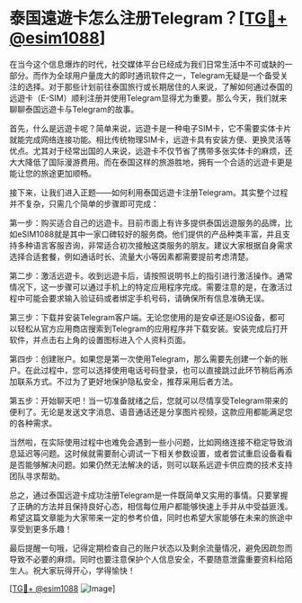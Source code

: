 # 泰国遠遊卡怎么注册Telegram？[[TG💪+ @esim1088](https://t.me/s/esim1088)]

在当今这个信息爆炸的时代，社交媒体平台已经成为我们日常生活中不可或缺的一部分。而作为全球用户量庞大的即时通讯软件之一，Telegram无疑是一个备受关注的选择。对于那些计划前往泰国旅行或长期居住的人来说，了解如何通过泰国的远遊卡（E-SIM）顺利注册并使用Telegram显得尤为重要。那么今天，我们就来聊聊泰国远遊卡与Telegram的故事。

首先，什么是远遊卡呢？简单来说，远遊卡是一种电子SIM卡，它不需要实体卡片就能完成网络连接功能。相比传统物理SIM卡，远遊卡具有安装方便、更换灵活等优点。尤其对于经常出国的人来说，远遊卡不仅节省了携带多张实体卡的麻烦，还大大降低了国际漫游费用。而在泰国这样的旅游胜地，拥有一个合适的远遊卡更是能让您的旅途更加顺畅。

接下来，让我们进入正题——如何利用泰国远遊卡注册Telegram。其实整个过程并不复杂，只需几个简单的步骤即可完成：

第一步：购买适合自己的远遊卡。目前市面上有许多提供泰国远遊服务的品牌，比如eSIM1088就是其中一家口碑较好的服务商。他们提供的产品种类丰富，并且支持多种语言客服咨询，非常适合初次接触这类服务的朋友。建议大家根据自身需求选择合适套餐，例如通话时长、流量大小等因素都需要提前考虑清楚。

第二步：激活远遊卡。收到远遊卡后，请按照说明书上的指引进行激活操作。通常情况下，这一步骤可以通过手机上的特定应用程序完成。需要注意的是，在激活过程中可能会要求输入验证码或者绑定手机号码，请确保所有信息准确无误。

第三步：下载并安装Telegram客户端。无论您使用的是安卓还是iOS设备，都可以轻松从官方应用商店搜索到Telegram的应用程序并下载安装。安装完成后打开软件，并点击右上角的设置图标进入个人资料页面。

第四步：创建账户。如果您是第一次使用Telegram，那么需要先创建一个新的账户。在此过程中，您可以选择使用电话号码登录，也可以直接跳过此环节稍后再添加联系方式。不过为了更好地保护隐私安全，推荐采用后者方法。

第五步：开始聊天吧！当一切准备就绪之后，您就可以尽情享受Telegram带来的便利了。无论是发送文字消息、语音通话还是分享图片视频，这款应用都能满足您的各种需求。

当然啦，在实际使用过程中也难免会遇到一些小问题，比如网络连接不稳定导致消息延迟等问题。这时候就需要耐心调试一下相关参数设置，或者尝试重启设备看看是否能够解决问题。如果仍然无法解决的话，则可以联系远遊卡供应商的技术支持团队寻求帮助。

总之，通过泰国远遊卡成功注册Telegram是一件既简单又实用的事情。只要掌握了正确的方法并且保持良好心态，相信每位用户都能够快速上手并从中受益匪浅。希望这篇文章能为大家带来一定的参考价值，同时也希望大家能够在未来的旅途中享受到更多乐趣！

最后提醒一句哦，记得定期检查自己的账户状态以及剩余流量情况，避免因疏忽而导致不必要的麻烦。同时也要注意保护个人信息安全，不要随意泄露重要资料给陌生人。祝大家玩得开心，学得愉快！

[[TG💪+ @esim1088](https://t.me/s/esim1088) ![Image](https://i.postimg.cc/4NQfJmqS/Snipaste-2025-05-13-00-14-12.png)]